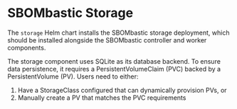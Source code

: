 # SBOMbastic Storage

The `storage` Helm chart installs the SBOMbastic storage deployment, which should be installed alongside the SBOMbastic controller and worker components.

The storage component uses SQLite as its database backend. To ensure data persistence, it requires a PersistentVolumeClaim (PVC) backed by a PersistentVolume (PV). Users need to either:

1. Have a StorageClass configured that can dynamically provision PVs, or
2. Manually create a PV that matches the PVC requirements